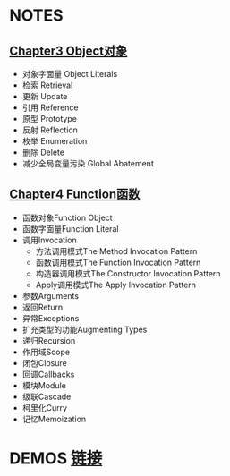 ﻿# NOTES

## [Chapter3  Object对象](https://github.com/Zhongwei1986/JS-the-good-parts/blob/master/Notes/Chapter3-Objects.md)

+ 对象字面量 Object Literals
+ 检索 Retrieval
+ 更新 Update
+ 引用 Reference
+ 原型 Prototype
+ 反射 Reflection
+ 枚举 Enumeration
+ 删除 Delete
+ 减少全局变量污染 Global Abatement

## [Chapter4 Function函数](https://github.com/Zhongwei1986/JS-the-good-parts/blob/master/Notes/Chapter4-Functions.md)
+ 函数对象Function Object
+ 函数字面量Function Literal
+ 调用Invocation
	+ 方法调用模式The Method Invocation Pattern
	+ 函数调用模式The Function Invocation Pattern
	+ 构造器调用模式The Constructor Invocation Pattern
	+ Apply调用模式The Apply Invocation Pattern
+ 参数Arguments
+ 返回Return
+ 异常Exceptions
+ 扩充类型的功能Augmenting Types
+ 递归Recursion
+ 作用域Scope
+ 闭包Closure
+ 回调Callbacks
+ 模块Module
+ 级联Cascade
+ 柯里化Curry
+ 记忆Memoization

# DEMOS [链接](https://github.com/Zhongwei1986/JS-the-good-parts/blob/master/Demos)
